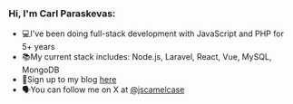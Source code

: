 ### Hi, I'm Carl Paraskevas:
- 💻I've been doing full-stack development with JavaScript and PHP for 5+ years
- 📚My current stack includes: Node.js, Laravel, React, Vue, MySQL, MongoDB
- 📝Sign up to my blog [here](https://jscamelcase.io)
-  🗣️You can follow me on X at [@jscamelcase](https://twitter.com/jscamelcase)


<!--
**jscamelcase/jscamelcase** is a ✨ _special_ ✨ repository because its `README.md` (this file) appears on your GitHub profile.

Here are some ideas to get you started:

- 🔭 I’m currently working on ...
- 🌱 I’m currently learning ...
- 👯 I’m looking to collaborate on ...
- 🤔 I’m looking for help with ...
- 💬 Ask me about ...
- 📫 How to reach me: ...
- 😄 Pronouns: ...
- ⚡ Fun fact: ...
-->
